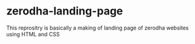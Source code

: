 # zerodha-landing-page
This reprositry is basically a making of landing page of zerodha websites using HTML and CSS
